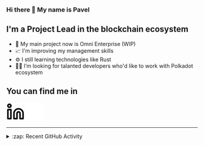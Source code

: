 ### Hi there 👋 My name is Pavel

## I'm a Project Lead in the blockchain ecosystem 

- 🚀 My main project now is Omni Enterprise (WIP)
- 📈 I'm improving my management skills
- ⚙️ I still learning technologies like Rust
- 🧑‍💻 I’m looking for talanted developers who'd like to work with Polkadot ecosystem

## You can find me in
[![website](./img/linkedin-light.svg)](https://www.linkedin.com/in/golovkinpl/)
[![website](./img/linkedin-dark.svg)](https://www.linkedin.com/in/golovkinpl/)

---

<details>
  <summary>:zap: Recent GitHub Activity</summary>
  
<!--START_SECTION:activity-->
1. 🎉 Merged PR [#230](https://github.com/nova-wallet/metadata-portal/pull/230) in [nova-wallet/metadata-portal](https://github.com/nova-wallet/metadata-portal)
2. 🎉 Merged PR [#229](https://github.com/nova-wallet/metadata-portal/pull/229) in [nova-wallet/metadata-portal](https://github.com/nova-wallet/metadata-portal)
3. 🎉 Merged PR [#228](https://github.com/nova-wallet/metadata-portal/pull/228) in [nova-wallet/metadata-portal](https://github.com/nova-wallet/metadata-portal)
4. 🎉 Merged PR [#227](https://github.com/nova-wallet/metadata-portal/pull/227) in [nova-wallet/metadata-portal](https://github.com/nova-wallet/metadata-portal)
5. ❌ Closed PR [#226](https://github.com/nova-wallet/metadata-portal/pull/226) in [nova-wallet/metadata-portal](https://github.com/nova-wallet/metadata-portal)
<!--END_SECTION:activity-->

</details>
